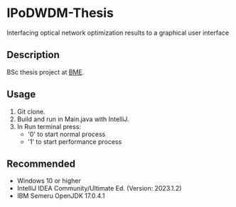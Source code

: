 # IPoDWDM-Thesis

Interfacing optical network optimization results to a graphical user interface

## Description

BSc thesis project at [BME](https://www.bme.hu/).

## Usage

1. Git clone.
2. Build and run in Main.java with IntelliJ.
3. In Run terminal press:
   - '0' to start normal process
   - '1' to start performance process

## Recommended

- Windows 10 or higher
- IntelliJ IDEA Community/Ultimate Ed. (Version: 2023.1.2)
- IBM Semeru OpenJDK 17.0.4.1
